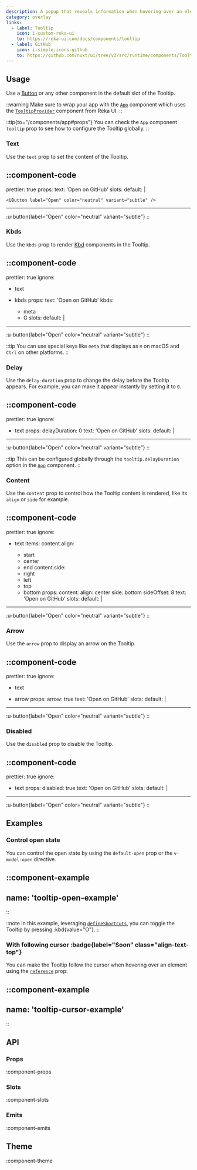 ```yaml
---
description: A popup that reveals information when hovering over an element.
category: overlay
links:
  - label: Tooltip
    icon: i-custom-reka-ui
    to: https://reka-ui.com/docs/components/tooltip
  - label: GitHub
    icon: i-simple-icons-github
    to: https://github.com/nuxt/ui/tree/v3/src/runtime/components/Tooltip.vue
---
```


## Usage

Use a [Button](/components/button) or any other component in the default slot of the Tooltip.

::warning
Make sure to wrap your app with the [`App`](/components/app) component which uses the [`TooltipProvider`](https://reka-ui.com/docs/components/tooltip#provider) component from Reka UI.
::

::tip{to="/components/app#props"}
You can check the `App` component `tooltip` prop to see how to configure the Tooltip globally.
::

### Text

Use the `text` prop to set the content of the Tooltip.

::component-code
---
prettier: true
props:
  text: 'Open on GitHub'
slots:
  default: |

    <UButton label="Open" color="neutral" variant="subtle" />
---

:u-button{label="Open" color="neutral" variant="subtle"}
::

### Kbds

Use the `kbds` prop to render [Kbd](/components/kbd) components in the Tooltip.

::component-code
---
prettier: true
ignore:
  - text
  - kbds
props:
  text: 'Open on GitHub'
  kbds:
    - meta
    - G
slots:
  default: |

    <UButton label="Open" color="neutral" variant="subtle" />
---

:u-button{label="Open" color="neutral" variant="subtle"}
::

::tip
You can use special keys like `meta` that displays as `⌘` on macOS and `Ctrl` on other platforms.
::

### Delay

Use the `delay-duration` prop to change the delay before the Tooltip appears. For example, you can make it appear instantly by setting it to `0`.

::component-code
---
prettier: true
ignore:
  - text
props:
  delayDuration: 0
  text: 'Open on GitHub'
slots:
  default: |

    <UButton label="Open" color="neutral" variant="subtle" />
---

:u-button{label="Open" color="neutral" variant="subtle"}
::

::tip
This can be configured globally through the `tooltip.delayDuration` option in the [`App`](/components/app) component.
::

### Content

Use the `content` prop to control how the Tooltip content is rendered, like its `align` or `side` for example.

::component-code
---
prettier: true
ignore:
  - text
items:
  content.align:
    - start
    - center
    - end
  content.side:
    - right
    - left
    - top
    - bottom
props:
  content:
    align: center
    side: bottom
    sideOffset: 8
  text: 'Open on GitHub'
slots:
  default: |

    <UButton label="Open" color="neutral" variant="subtle" />
---

:u-button{label="Open" color="neutral" variant="subtle"}
::

### Arrow

Use the `arrow` prop to display an arrow on the Tooltip.

::component-code
---
prettier: true
ignore:
  - text
  - arrow
props:
  arrow: true
  text: 'Open on GitHub'
slots:
  default: |

    <UButton label="Open" color="neutral" variant="subtle" />
---

:u-button{label="Open" color="neutral" variant="subtle"}
::

### Disabled

Use the `disabled` prop to disable the Tooltip.

::component-code
---
prettier: true
ignore:
  - text
props:
  disabled: true
  text: 'Open on GitHub'
slots:
  default: |

    <UButton label="Open" color="neutral" variant="subtle" />
---

:u-button{label="Open" color="neutral" variant="subtle"}
::

## Examples

### Control open state

You can control the open state by using the `default-open` prop or the `v-model:open` directive.

::component-example
---
name: 'tooltip-open-example'
---
::

::note
In this example, leveraging [`defineShortcuts`](/composables/define-shortcuts), you can toggle the Tooltip by pressing :kbd{value="O"}.
::

### With following cursor :badge{label="Soon" class="align-text-top"}

You can make the Tooltip follow the cursor when hovering over an element using the [`reference`](https://reka-ui.com/docs/components/tooltip#trigger) prop:

::component-example
---
name: 'tooltip-cursor-example'
---
::

## API

### Props

:component-props

### Slots

:component-slots

### Emits

:component-emits

## Theme

:component-theme
